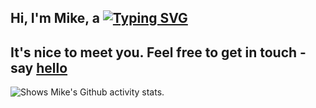 ## Hi, I'm Mike, a [![Typing SVG](https://readme-typing-svg.herokuapp.com?font=fira+code&size=24&duration=2000&pause=500&color=A9CDF3&background=1A1A1A&vCenter=true&width=435&&height=30&lines=frontend+developer;father;freethinker)](https://git.io/typing-svg)
## It's nice to meet you. Feel free to get in touch - say [hello](mailto:hello@mikepeiman.dev)
<picture>
  <source srcset="https://github-readme-stats.vercel.app/api?username=mikepeiman&show_icons=true&theme=tokyonight">
  <img alt="Shows Mike's Github activity stats.">
</picture>
<!--
**mikepeiman/mikepeiman** is a ✨ _special_ ✨ repository because its `README.md` (this file) appears on your GitHub profile.

Here are some ideas to get you started:

- 🔭 I’m currently working on ...
- 🌱 I’m currently learning ...
- 👯 I’m looking to collaborate on ...
- 🤔 I’m looking for help with ...
- 💬 Ask me about ...
- 📫 How to reach me: ...
- 😄 Pronouns: ...
- ⚡ Fun fact: ...
-->
